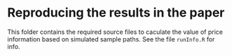 # Reproducing the results in the paper

This folder contains the required source files to caculate the value of price information based on simulated sample paths. See the file `runInfo.R` for info. 

